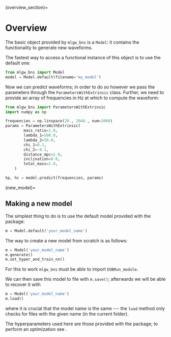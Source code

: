 (overview_section)=
# Overview

The basic object provided by `mlgw_bns` is a `Model`:
it contains the functionality to generate new waveforms. 

The fastest way to access a functional instance of this object is to use 
the default one: 
```python
from mlgw_bns import Model
model = Model.default(filename='my_model')
```

Now we can predict waveforms; in order to do so however we 
pass the parameters through the `ParametersWithExtrinsic` class. 
Further, we need to provide an array of frequencies in Hz at which to
compute the waveform:
```python
from mlgw_bns import ParametersWithExtrinsic
import numpy as np 

frequencies = np.linspace(20., 2048., num=2000)
params = ParametersWithExtrinsic(
        mass_ratio=1.0,
        lambda_1=500.0,
        lambda_2=50.0,
        chi_1=0.1,
        chi_2=-0.1,
        distance_mpc=1.0,
        inclination=0.0,
        total_mass=2.8,
    )

hp, hc = model.predict(frequencies, params)
```

(new_model)=
## Making a new model

The simplest thing to do is to use the default model provided with the package:
```python
m = Model.default('your_model_name')
```

The way to create a new model from scratch is as follows:
```python
m = Model('your_model_name')
m.generate()
m.set_hyper_and_train_nn()
```

For this to work `mlgw_bns` must be able to import 
`EOBRun_module`.

We can then save this model to file with `m.save()`; afterwards we
will be able to recover it with 
```python 
m = Model('your_model_name')
m.load()
```
where it is crucial that the model name is the same --- the `load` method
only checks for files with the given name (in the current folder).

The hyperparameters used here are those provided with the package; 
to perform an optimization see [](hyperparameter_optimization).


